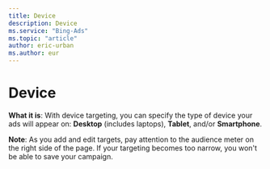 ```yaml
---
title: Device
description: Device
ms.service: "Bing-Ads"
ms.topic: "article"
author: eric-urban
ms.author: eur
---
```


# Device

**What it is**: With device targeting, you can specify the type of device your ads will appear on: **Desktop** (includes laptops), **Tablet**, and/or **Smartphone**.

**Note**: As you add and edit targets, pay attention to the audience meter on the right side of the page. If your targeting becomes too narrow, you won't be able to save your campaign.


